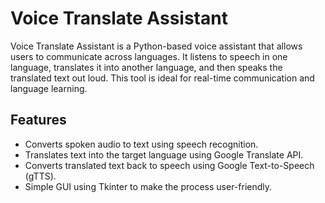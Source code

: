 # Voice Translate Assistant

Voice Translate Assistant is a Python-based voice assistant that allows users to communicate across languages. It listens to speech in one language, translates it into another language, and then speaks the translated text out loud. This tool is ideal for real-time communication and language learning.

## Features
- Converts spoken audio to text using speech recognition.
- Translates text into the target language using Google Translate API.
- Converts translated text back to speech using Google Text-to-Speech (gTTS).
- Simple GUI using Tkinter to make the process user-friendly.
